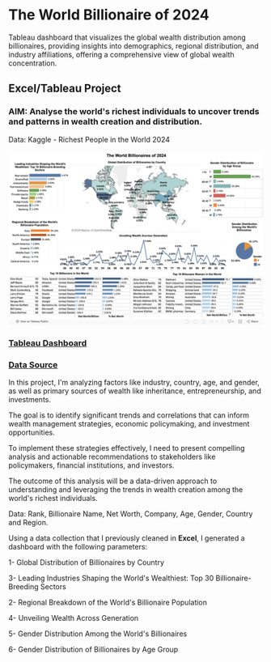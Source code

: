 # The World Billionaire of 2024
Tableau dashboard that visualizes the global wealth distribution among billionaires, providing insights into demographics, regional distribution, and industry affiliations, offering a comprehensive view of global wealth concentration.

## Excel/Tableau Project

### AIM: Analyse the world's richest individuals to uncover trends and patterns in wealth creation and distribution.

Data: Kaggle - Richest People in the World 2024

![](https://github.com/GustavoBraido/The-World-Billionaire-of-2024/blob/main/TheWorldBillionairesPhoto620240826.png)

### [Tableau Dashboard](https://public.tableau.com/app/profile/gustavo8148/viz/TheWorldBillionairesof2024/Dashboard4)

### [Data Source](https://www.kaggle.com/datasets/divanshu22/richest-people-in-the-world-2024)

In this project, I'm analyzing factors like industry, country, age, and gender, as well as primary sources of wealth like inheritance, entrepreneurship, and investments.

The goal is to identify significant trends and correlations that can inform wealth management strategies, economic policymaking, and investment opportunities.

To implement these strategies effectively, I need to present compelling analysis and actionable recommendations to stakeholders like policymakers, financial institutions, and investors.

The outcome of this analysis will be a data-driven approach to understanding and leveraging the trends in wealth creation among the world's richest individuals.



Data: Rank, Billionaire Name, Net Worth, Company, Age, Gender, Country and Region.

Using a data collection that I previously cleaned in **Excel**, I generated a dashboard with the following parameters:

1- Global Distribution of Billionaires by Country

3- Leading Industries Shaping the World's Wealthiest: Top 30 Billionaire-Breeding Sectors

2- Regional Breakdown of the World's Billionaire Population

4- Unveiling Wealth Across Generation 

5- Gender Distribution Among the World's Billionaires 

6- Gender Distribution of Billionaires by Age Group
